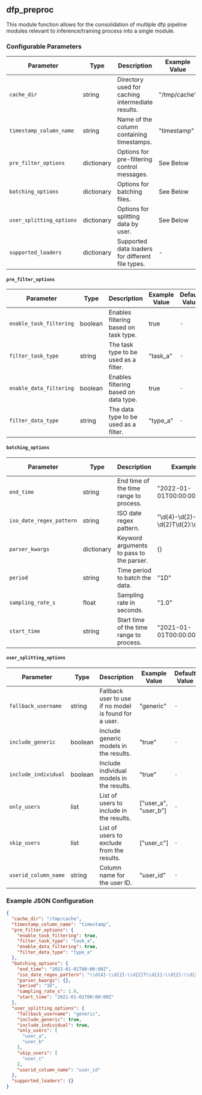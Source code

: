<!--
SPDX-FileCopyrightText: Copyright (c) 2022-2023, NVIDIA CORPORATION & AFFILIATES. All rights reserved.
SPDX-License-Identifier: Apache-2.0

Licensed under the Apache License, Version 2.0 (the "License");
you may not use this file except in compliance with the License.
You may obtain a copy of the License at

http://www.apache.org/licenses/LICENSE-2.0

Unless required by applicable law or agreed to in writing, software
distributed under the License is distributed on an "AS IS" BASIS,
WITHOUT WARRANTIES OR CONDITIONS OF ANY KIND, either express or implied.
See the License for the specific language governing permissions and
limitations under the License.
-->

## dfp_preproc

This module function allows for the consolidation of multiple dfp pipeline modules relevant to inference/training
process into a single module.

### Configurable Parameters

| Parameter                | Type       | Description                                      | Example Value | Default Value  |
|--------------------------|------------|--------------------------------------------------|---------------|----------------|
| `cache_dir`              | string     | Directory used for caching intermediate results. | "/tmp/cache"  | `-`            |
| `timestamp_column_name`  | string     | Name of the column containing timestamps.        | "timestamp"   | `-`            |
| `pre_filter_options`     | dictionary | Options for pre-filtering control messages.      | See Below     | `-`            |
| `batching_options`       | dictionary | Options for batching files.                      | See Below     | `-`            |
| `user_splitting_options` | dictionary | Options for splitting data by user.              | See Below     | `-`            |
| `supported_loaders`      | dictionary | Supported data loaders for different file types. | -             | `-`            |

#### `pre_filter_options`

| Parameter               | Type    | Description                           | Example Value | Default Value |
|-------------------------|---------|---------------------------------------|---------------|---------------|
| `enable_task_filtering` | boolean | Enables filtering based on task type. | true          | `-`           |
| `filter_task_type`      | string  | The task type to be used as a filter. | "task_a"      | `-`           |
| `enable_data_filtering` | boolean | Enables filtering based on data type. | true          | `-`           |
| `filter_data_type`      | string  | The data type to be used as a filter. | "type_a"      | `-`           |

#### `batching_options`

| Parameter                | Type       | Description                              | Example Value                          | Default Value |
|--------------------------|------------|------------------------------------------|----------------------------------------|---------------|
| `end_time`               | string     | End time of the time range to process.   | "2022-01-01T00:00:00Z"                 | `-`           |
| `iso_date_regex_pattern` | string     | ISO date regex pattern.                  | "\d{4}-\d{2}-\d{2}T\d{2}:\d{2}:\d{2}Z" | `-`           |
| `parser_kwargs`          | dictionary | Keyword arguments to pass to the parser. | {}                                     | `-`           |
| `period`                 | string     | Time period to batch the data.           | "1D"                                   | `-`           |
| `sampling_rate_s`        | float      | Sampling rate in seconds.                | "1.0"                                  | `-`           |
| `start_time`             | string     | Start time of the time range to process. | "2021-01-01T00:00:00Z"                 | `-`           |

#### `user_splitting_options`

| Parameter            | Type    | Description                                           | Example Value          | Default Value |
|----------------------|---------|-------------------------------------------------------|------------------------|---------------|
| `fallback_username`  | string  | Fallback user to use if no model is found for a user. | "generic"              | `-`           |
| `include_generic`    | boolean | Include generic models in the results.                | "true"                 | `-`           |
| `include_individual` | boolean | Include individual models in the results.             | "true"                 | `-`           |
| `only_users`         | list    | List of users to include in the results.              | ["user_a", "user_b"]   | `-`           |
| `skip_users`         | list    | List of users to exclude from the results.            | ["user_c"]             | `-`           |
| `userid_column_name` | string  | Column name for the user ID.                          | "user_id"              | `-`           |

### Example JSON Configuration

```json
{
  "cache_dir": "/tmp/cache",
  "timestamp_column_name": "timestamp",
  "pre_filter_options": {
    "enable_task_filtering": true,
    "filter_task_type": "task_a",
    "enable_data_filtering": true,
    "filter_data_type": "type_a"
  },
  "batching_options": {
    "end_time": "2022-01-01T00:00:00Z",
    "iso_date_regex_pattern": "\\d{4}-\\d{2}-\\d{2}T\\d{2}:\\d{2}:\\d{2}Z",
    "parser_kwargs": {},
    "period": "1D",
    "sampling_rate_s": 1.0,
    "start_time": "2021-01-01T00:00:00Z"
  },
  "user_splitting_options": {
    "fallback_username": "generic",
    "include_generic": true,
    "include_individual": true,
    "only_users": [
      "user_a",
      "user_b"
    ],
    "skip_users": [
      "user_c"
    ],
    "userid_column_name": "user_id"
  },
  "supported_loaders": {}
}
```
